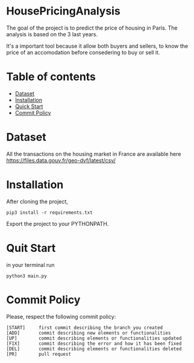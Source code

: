 # HousePricingAnalysis
The goal of the project is to predict the price of housing in Paris.
The analysis is based on the 3 last years.

It's a important tool because it allow both buyers and sellers, to know the price of an accomodation before consedering to buy or sell it.

# Table of contents

- [Dataset](#dataset)
- [Installation](#installation)
- [Quick Start](#quick-start)
- [Commit Policy](#commit-policy)

# Dataset

All the transactions on the housing market in France are available here https://files.data.gouv.fr/geo-dvf/latest/csv/

# Installation

After cloning the project,

```
pip3 install -r requirements.txt
```

Export the project to your PYTHONPATH.

# Quit Start

in your terminal run
```
python3 main.py
```

# Commit Policy

Please, respect the following commit policy:
```
[START]     first commit describing the branch you created
[ADD]       commit describing new elements or functionalities
[UP]        commit describing elements or functionalities updated
[FIX]       commit describing the error and how it has been fixed
[DEL]       commit describing elements or functionalities deleted
[PR]        pull request
```